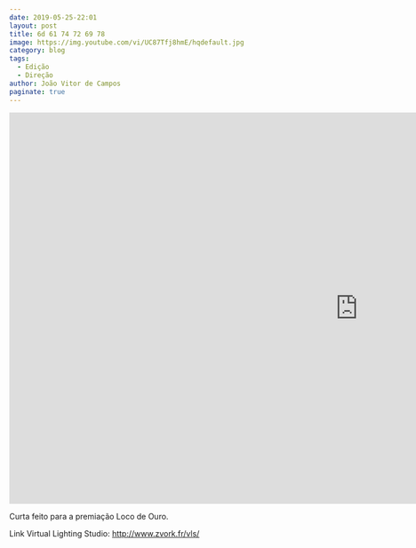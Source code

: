 ```yaml
---
date: 2019-05-25-22:01
layout: post
title: 6d 61 74 72 69 78
image: https://img.youtube.com/vi/UC87Tfj8hmE/hqdefault.jpg
category: blog
tags:
  - Edição
  - Direção
author: João Vitor de Campos
paginate: true
---
```


<iframe width="1253" height="705" src="https://www.youtube.com/embed/UC87Tfj8hmE" frameborder="0" allow="accelerometer; autoplay; clipboard-write; encrypted-media; gyroscope; picture-in-picture" allowfullscreen></iframe>

Curta feito para a premiação Loco de Ouro.

Link Virtual Lighting Studio: 
http://www.zvork.fr/vls/

